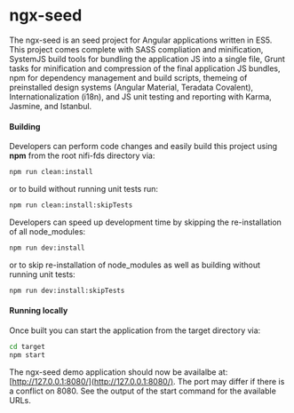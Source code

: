 # ngx-seed

The ngx-seed is an seed project for Angular applications written in ES5. This project comes complete with SASS compliation and minification, SystemJS build tools for bundling the application JS into a single file, Grunt tasks for minification and compression of the final application JS bundles, npm for dependency management and build scripts, themeing of preinstalled design systems (Angular Material, Teradata Covalent), Internationalization (i18n), and JS unit testing and reporting with Karma, Jasmine, and Istanbul.

#### Building
Developers can perform code changes and easily build this project using **npm** from the root nifi-fds directory via:

```bash
npm run clean:install
```

or to build without running unit tests run:

```bash
npm run clean:install:skipTests
```

Developers can speed up development time by skipping the re-installation of all node_modules:

```bash
npm run dev:install
```

or to skip re-installation of node_modules as well as building without running unit tests:

```bash
npm run dev:install:skipTests
```

#### Running locally
Once built you can start the application from the target directory via:

```bash
cd target
npm start
```

The ngx-seed demo application should now be availalbe at: [http://127.0.0.1:8080/](http://127.0.0.1:8080/). The port may differ if there is a conflict on 8080. See the output of the start command for the
available URLs.


